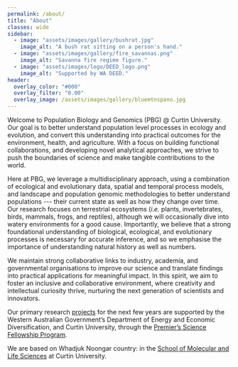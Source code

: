 ```yaml
---
permalink: /about/
title: "About"
classes: wide
sidebar:
  - image: "assets/images/gallery/bushrat.jpg"
    image_alt: "A bush rat sitting on a person's hand."
  - image: "assets/images/gallery/fire_savannas.png"
    image_alt: "Savanna fire regime figure."
  - image: "assets/images/logo/DEED_logo.png"
    image_alt: "Supported by WA DEED."
header:
  overlay_color: "#000"
  overlay_filter: "0.00"
  overlay_image: /assets/images/gallery/bluemtnspano.jpg
---
```


Welcome to Population Biology and Genomics (PBG) @ Curtin University. Our goal is to better understand population level processes in ecology and evolution, and convert this understanding into practical outcomes for the environment, health, and agriculture. With a focus on building functional collaborations, and developing novel analytical approaches, we strive to push the boundaries of science and make tangible contributions to the world. 

Here at PBG, we leverage a multidisciplinary approach, using a combination of ecological and evolutionary data, spatial and temporal process models, and landscape and population genomic methodologies to better understand populations --- their current state as well as how they change over time. Our research focuses on terrestrial ecosystems (*i.e.* plants, invertebrates, birds, mammals, frogs, and reptiles), although we will occasionally dive into watery environments for a good cause. Importantly, we believe that a strong foundational understanding of biological, ecological, and evolutionary processes is necessary for accurate inference, and so we emphasise the importance of understanding natural history as well as numbers.

We maintain strong collaborative links to industry, academia, and governmental organisations to improve our science and translate findings into practical applications for meaningful impact. In this spirit, we aim to foster an inclusive and collaborative environment, where creativity and intellectual curiosity thrive, nurturing the next generation of scientists and innovators.

Our primary research [projects](https://popbiolgenomics.org/projects/) for the next few years are supported by the Western Australian Government’s Department of Energy and Economic Diversification, and Curtin University, through the [Premier’s Science Fellowship Program](https://www.wa.gov.au/service/community-services/grants-and-subsidies/premiers-science-fellowship-program).

We are based on Whadjuk Noongar country: in the [School of Molecular and Life Sciences](https://www.curtin.edu.au/about/learning-teaching/science-engineering/school-of-molecular-life-sciences/) at Curtin University.

